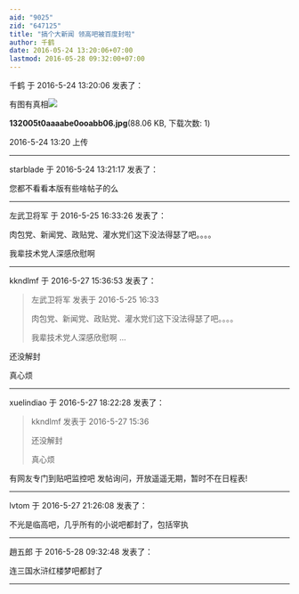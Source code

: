 ```yaml
---
aid: "9025"
zid: "647125"
title: "搞个大新闻 领高吧被百度封啦"
author: 千鹤
date: 2016-05-24 13:20:06+07:00
lastmod: 2016-05-28 09:32:00+07:00
---
```


千鹤 于 2016-5-24 13:20:06 发表了：

有图有真相![](/9025/132005t0aaaabe0ooabb06.jpg)

**132005t0aaaabe0ooabb06.jpg**(88.06 KB, 下载次数: 1)

2016-5-24 13:20 上传

---

starblade 于 2016-5-24 13:21:17 发表了：

您都不看看本版有些啥帖子的么

---

左武卫将军 于 2016-5-25 16:33:26 发表了：

肉包党、新闻党、政贴党、灌水党们这下没法得瑟了吧。。。。

我辈技术党人深感欣慰啊

---

kkndlmf 于 2016-5-27 15:36:53 发表了：

> 左武卫将军 发表于 2016-5-25 16:33
>
> 肉包党、新闻党、政贴党、灌水党们这下没法得瑟了吧。。。。
>
> 我辈技术党人深感欣慰啊 ...

还没解封

真心烦

---

xuelindiao 于 2016-5-27 18:22:28 发表了：

> kkndlmf 发表于 2016-5-27 15:36
>
> 还没解封
>
> 真心烦

有网友专门到贴吧监控吧 发帖询问，开放遥遥无期，暂时不在日程表!

---

lvtom 于 2016-5-27 21:26:08 发表了：

不光是临高吧，几乎所有的小说吧都封了，包括宰执

---

趙五郎 于 2016-5-28 09:32:48 发表了：

连三国水浒红楼梦吧都封了

---
